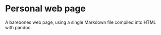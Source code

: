 # Personal web page

A barebones web page, using a single Markdown file compiled into HTML with pandoc.